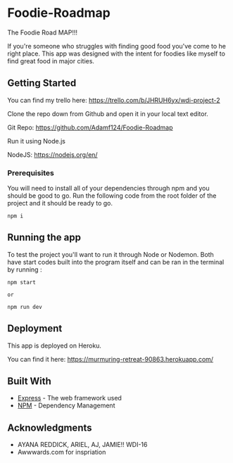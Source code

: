 # Foodie-Roadmap

The Foodie Road MAP!!!

If you're someone who struggles with finding good food you've come to he right place. This app was designed with the intent for foodies like myself to find great food in major cities. 

## Getting Started
You can find my trello here: https://trello.com/b/JHRUH6yx/wdi-project-2

Clone the repo down from Github and open it in your local text editor.

Git Repo: https://github.com/Adamf124/Foodie-Roadmap

Run it using Node.js

NodeJS: https://nodejs.org/en/


### Prerequisites
You will need to install all of your dependencies through npm and you should be good to go.
Run the following code from the root folder of the project and it should be ready to go.

```
npm i
```

## Running the app

To test the project you'll want to run it through Node or Nodemon. Both have start codes built into the program itself and can be ran in the terminal by running :
```
npm start

or 

npm run dev
```

## Deployment

This app is deployed on Heroku.

You can find it here: https://murmuring-retreat-90863.herokuapp.com/

## Built With

* [Express](https://expressjs.com/) - The web framework used
* [NPM](https://www.npmjs.com/) - Dependency Management



## Acknowledgments

* AYANA REDDICK, ARIEL, AJ, JAMIE!! WDI-16
* Awwwards.com for inspriation
